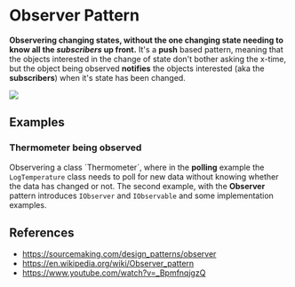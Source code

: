 ﻿# Observer Pattern
**Observering changing states, without the one changing state needing to know all the *subscribers* up front.**
It's a **push** based pattern, meaning that the objects interested in the change of state don't bother asking the x-time, but the object being observed **notifies** the objects interested (aka the **subscribers**) when it's state has been changed.


<img src="https://upload.wikimedia.org/wikipedia/commons/thumb/8/8d/Observer.svg/750px-Observer.svg.png"/>

## Examples
### Thermometer being observed
Observering a class ´Thermometer´, where in the **polling** example the `LogTemperature` class needs to poll for new data without knowing whether the data has changed or not. The second example, with the **Observer** pattern introduces `IObserver` and `IObservable` and some implementation examples.

## References
- https://sourcemaking.com/design_patterns/observer
- https://en.wikipedia.org/wiki/Observer_pattern
- https://www.youtube.com/watch?v=_BpmfnqjgzQ